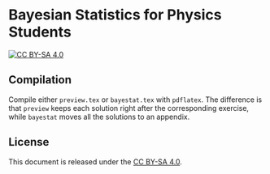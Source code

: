# Bayesian Statistics for Physics Students
[![CC BY-SA 4.0][cc-by-sa-shield]][cc-by-sa]

## Compilation

Compile either `preview.tex` or `bayestat.tex` with `pdflatex`. The difference
is that `preview` keeps each solution right after the corresponding exercise,
while `bayestat` moves all the solutions to an appendix.

## License

This document is released under the [CC BY-SA 4.0][cc-by-sa].

[cc-by-sa]: http://creativecommons.org/licenses/by-sa/4.0/
[cc-by-sa-shield]: https://img.shields.io/badge/License-CC%20BY--SA%204.0-lightgrey.svg
